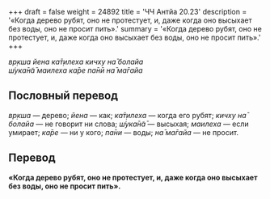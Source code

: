 +++
draft = false
weight = 24892
title = 'ЧЧ Антйа 20.23'
description = '«Когда дерево рубят, оно не протестует, и, даже когда оно высыхает без воды, оно не просит пить».'
summary = '«Когда дерево рубят, оно не протестует, и, даже когда оно высыхает без воды, оно не просит пить».'
+++

_вр̣кша йена ка̄т̣илеха кичху на̄ болайа  
ш́ука̄н̃а̄ маилеха ка̄ре па̄нӣ на̄ ма̄гайа_

## Пословный перевод

_вр̣кша_ — дерево; _йена_ — как; _ка̄т̣илеха_ — когда его рубят; _кичху_ _на̄_ _болайа_ — не говорит ни слова; _ш́ука̄н̃а̄_ — высыхая; _маилеха_ — если умирает; _ка̄ре_ — ни у кого; _па̄ни_ — воды; _на̄_ _ма̄гайа_ — не просит.

## Перевод

**«Когда дерево рубят, оно не протестует, и, даже когда оно высыхает без воды, оно не просит пить».**
